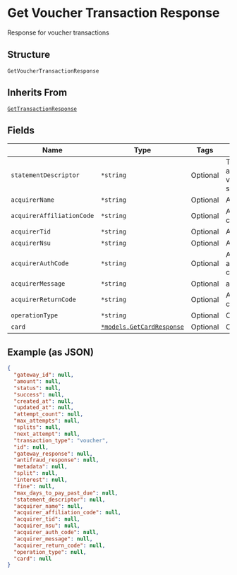 
# Get Voucher Transaction Response

Response for voucher transactions

## Structure

`GetVoucherTransactionResponse`

## Inherits From

[`GetTransactionResponse`](../../doc/models/get-transaction-response.md)

## Fields

| Name | Type | Tags | Description |
|  --- | --- | --- | --- |
| `statementDescriptor` | `*string` | Optional | Text that will appear on the voucher's statement |
| `acquirerName` | `*string` | Optional | Acquirer name |
| `acquirerAffiliationCode` | `*string` | Optional | Acquirer affiliation code |
| `acquirerTid` | `*string` | Optional | Acquirer TID |
| `acquirerNsu` | `*string` | Optional | Acquirer NSU |
| `acquirerAuthCode` | `*string` | Optional | Acquirer authorization code |
| `acquirerMessage` | `*string` | Optional | acquirer_message |
| `acquirerReturnCode` | `*string` | Optional | Acquirer return code |
| `operationType` | `*string` | Optional | Operation type |
| `card` | [`*models.GetCardResponse`](../../doc/models/get-card-response.md) | Optional | Card data |

## Example (as JSON)

```json
{
  "gateway_id": null,
  "amount": null,
  "status": null,
  "success": null,
  "created_at": null,
  "updated_at": null,
  "attempt_count": null,
  "max_attempts": null,
  "splits": null,
  "next_attempt": null,
  "transaction_type": "voucher",
  "id": null,
  "gateway_response": null,
  "antifraud_response": null,
  "metadata": null,
  "split": null,
  "interest": null,
  "fine": null,
  "max_days_to_pay_past_due": null,
  "statement_descriptor": null,
  "acquirer_name": null,
  "acquirer_affiliation_code": null,
  "acquirer_tid": null,
  "acquirer_nsu": null,
  "acquirer_auth_code": null,
  "acquirer_message": null,
  "acquirer_return_code": null,
  "operation_type": null,
  "card": null
}
```


